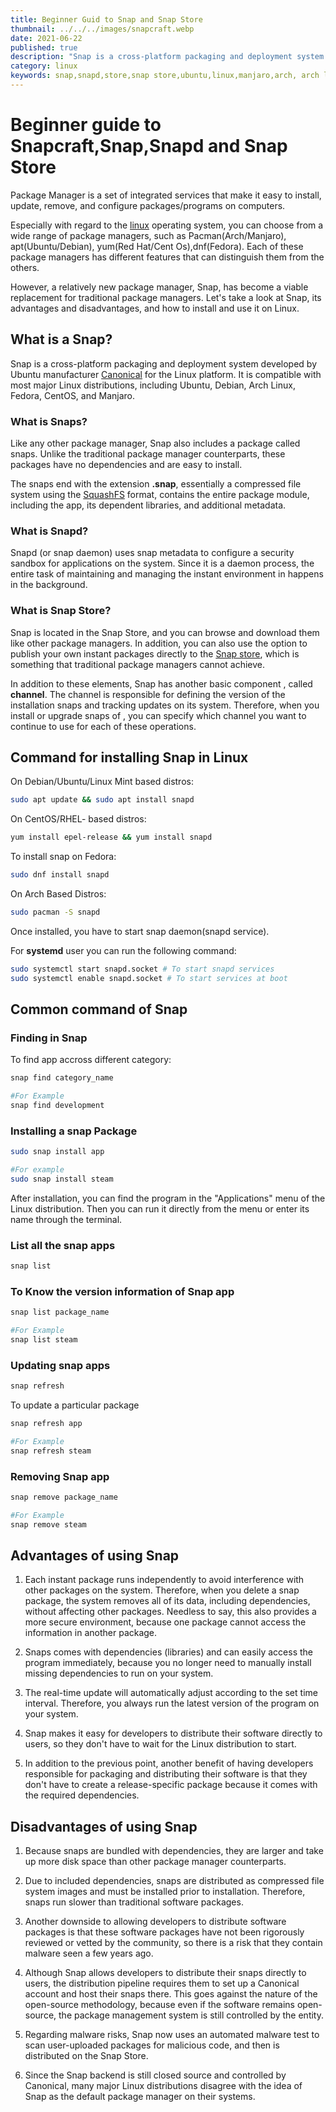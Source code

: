 ```yaml
---
title: Beginner Guid to Snap and Snap Store
thumbnail: ../../../images/snapcraft.webp
date: 2021-06-22
published: true
description: "Snap is a cross-platform packaging and deployment system developed by  Canonical for the Linux. It is compatible with most major Linux distributions, including Ubuntu,Linux mint, Debian, Arch Linux,Fedora, CentOS, and Manjaro."
category: linux
keywords: snap,snapd,store,snap store,ubuntu,linux,manjaro,arch, arch linux,download,install,package,manager,aur,deb,snapd,snapcraft,snaps,installing,linux mint,distros,command,dependencie,remove,uninstall,app,apps
---
```


# Beginner guide to Snapcraft,Snap,Snapd and Snap Store

Package Manager is a set of integrated
services that make it easy to install, update, remove, and configure
packages/programs on computers.

Especially with regard to the [linux](https://en.wikipedia.org/wiki/Linux) operating system, you can choose
from a wide range of package managers, such as Pacman(Arch/Manjaro), apt(Ubuntu/Debian), yum(Red Hat/Cent Os),dnf(Fedora). Each of these package managers has different
features that can distinguish them from the others.

However, a relatively new package manager, Snap, has become a
viable replacement for traditional package managers. Let's take a look at Snap, its
advantages and disadvantages, and how to install and use it on Linux.

## What is a Snap?

Snap is a cross-platform packaging and deployment system developed by Ubuntu
manufacturer [Canonical](https://canonical.com/) for the Linux platform. It is compatible with most major Linux
distributions, including Ubuntu, Debian, Arch Linux,
Fedora, CentOS, and Manjaro.

### What is Snaps?

Like any other package manager, Snap also includes a package called
snaps. Unlike the traditional package manager counterparts, these packages have no dependencies and are easy to install.

The snaps end with the extension **.snap**, essentially a compressed
file system using the [SquashFS](https://www.kernel.org/doc/html/latest/filesystems/squashfs.html) format, contains the entire
package module, including the app, its dependent libraries, and additional
metadata.

### What is Snapd?

Snapd (or snap daemon) uses snap metadata to configure a
security sandbox for applications on the system. Since it is a daemon process, the entire task of maintaining and managing the instant environment in
happens in the background.

### What is Snap Store?

Snap is located in the Snap Store, and you can browse and download them like other
package managers. In addition, you can also use the
option to publish your own instant packages directly to the [Snap store](https://snapcraft.io/store), which is
something that traditional package managers cannot achieve.

In addition to these elements, Snap has another basic component
, called **channel**. The channel is responsible for defining the version
of the installation snaps and tracking updates on its system. Therefore, when you install or upgrade snaps of
, you can specify which
channel you want to continue to use for each of these operations.

## Command for installing Snap in Linux

On Debian/Ubuntu/Linux Mint based distros:

```bash
sudo apt update && sudo apt install snapd
```

On CentOS/RHEL- based distros:

```bash
yum install epel-release && yum install snapd
```

To install snap on Fedora:

```bash
sudo dnf install snapd
```

On Arch Based Distros:

```bash
sudo pacman -S snapd
```

Once installed, you have to start snap daemon(snapd service).

For **systemd** user you can run the following command:

```bash
sudo systemctl start snapd.socket # To start snapd services
sudo systemctl enable snapd.socket # To start services at boot
```

## Common command of Snap

### Finding in Snap

To find app accross different category:

```bash
snap find category_name

#For Example
snap find development

```

### Installing a snap Package

```bash
sudo snap install app

#For example
sudo snap install steam
```

After installation, you can find the program in the "Applications" menu of the Linux distribution. Then you can run it directly from the menu or enter its name through the terminal.

### List all the snap apps

```bash
snap list
```

### To Know the version information of Snap app

```bash
snap list package_name

#For Example
snap list steam
```

### Updating snap apps

```bash
snap refresh
```

To update a particular package

```bash
snap refresh app

#For Example
snap refresh steam
```

### Removing Snap app

```bash
snap remove package_name

#For Example
snap remove steam
```

## Advantages of using Snap

1. Each instant package runs independently to avoid interference with other packages on the system. Therefore, when you delete a snap package, the system removes all of its data, including dependencies, without affecting other packages. Needless to say, this also provides a more secure environment, because one package cannot access the information in another package.

2. Snaps comes with dependencies (libraries) and can easily access the program immediately, because you no longer need to manually install missing dependencies to run on your system.
3. The real-time update will automatically adjust according to the set time interval. Therefore, you always run the latest version of the program on your system.

4. Snap makes it easy for developers to distribute their software directly to users, so they don't have to wait for the Linux distribution to start.

5. In addition to the previous point, another benefit of having developers responsible for packaging and distributing their software is that they don't have to create a release-specific package because it comes with the required dependencies.

## Disadvantages of using Snap

1. Because snaps are bundled with dependencies, they are larger and take up more disk space than other package manager counterparts.

2. Due to included dependencies, snaps are distributed as compressed file system images and must be installed prior to installation. Therefore, snaps run slower than traditional software packages.

3. Another downside to allowing developers to distribute software packages is that these software packages have not been rigorously reviewed or vetted by the community, so there is a risk that they contain malware seen a few years ago.

4. Although Snap allows developers to distribute their snaps directly to users, the distribution pipeline requires them to set up a Canonical account and host their snaps there. This goes against the nature of the open-source methodology, because even if the software remains open-source, the package management system is still controlled by the entity.

5. Regarding malware risks, Snap now uses an automated malware test to scan user-uploaded packages for malicious code, and then is distributed on the Snap Store.

6. Since the Snap backend is still closed source and controlled by Canonical, many major Linux distributions disagree with the idea of Snap as the default package manager on their systems.
